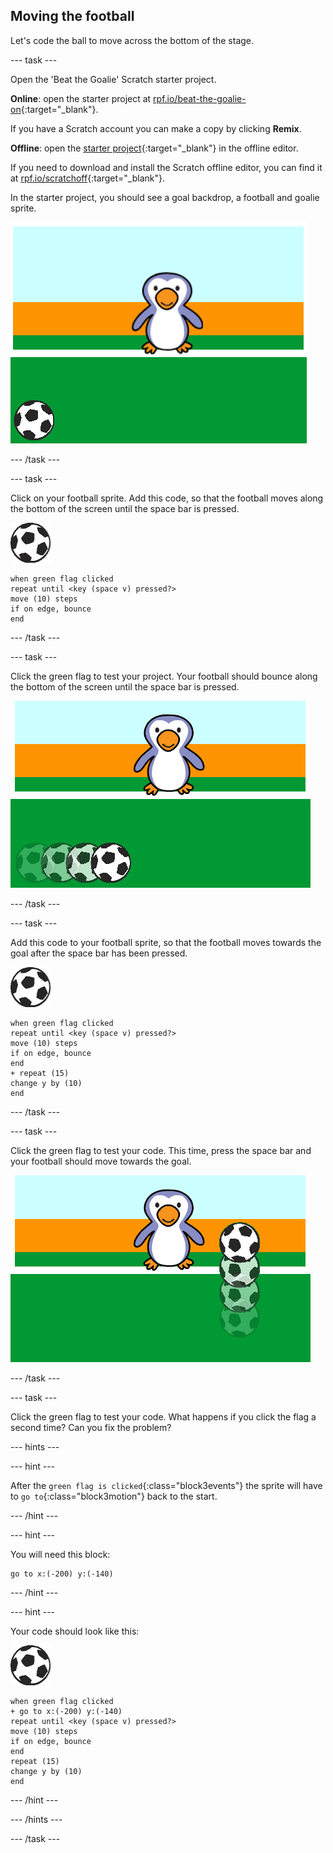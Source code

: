 ## Moving the football

Let's code the ball to move across the bottom of the stage.

--- task ---

Open the 'Beat the Goalie' Scratch starter project.

**Online**: open the starter project at [rpf.io/beat-the-goalie-on](https://rpf.io/beat-the-goalie-on){:target="_blank"}.

If you have a Scratch account you can make a copy by clicking **Remix**.

**Offline**: open the [starter project](https://rpf.io/p/en/beat-the-goalie-go){:target="_blank"} in the offline editor.

If you need to download and install the Scratch offline editor, you can find it at [rpf.io/scratchoff](https://rpf.io/scratchoff){:target="_blank"}.

In the starter project, you should see a goal backdrop, a football and goalie sprite.

![starter projects](images/goalie-starter.png)

--- /task ---

--- task ---

Click on your football sprite. Add this code, so that the football moves along the bottom of the screen until the space bar is pressed.

![football sprite](images/football-sprite.png)

```blocks3
when green flag clicked
repeat until <key (space v) pressed?>
move (10) steps
if on edge, bounce
end
```

--- /task ---

--- task ---

Click the green flag to test your project. Your football should bounce along the bottom of the screen until the space bar is pressed.

![screenshot](images/goalie-football-move-test.png)

--- /task ---

--- task ---

Add this code to your football sprite, so that the football moves towards the goal after the space bar has been pressed.

![football sprite](images/football-sprite.png)

```blocks3
when green flag clicked
repeat until <key (space v) pressed?>
move (10) steps
if on edge, bounce
end
+ repeat (15)
change y by (10)
end
```

--- /task ---

--- task ---

Click the green flag to test your code. This time, press the space bar and your football should move towards the goal.

![screenshot](images/goalie-football-ypos-test.png)

--- /task ---

--- task ---

Click the green flag to test your code. What happens if you click the flag a second time? Can you fix the problem?

--- hints ---

--- hint ---

After the `green flag is clicked`{:class="block3events"} the sprite will have to `go to`{:class="block3motion"} back to the start.

--- /hint ---

--- hint ---

You will need this block:

```blocks3
go to x:(-200) y:(-140)
```

--- /hint ---

--- hint ---

Your code should look like this:

![football sprite](images/football-sprite.png)

```blocks3
when green flag clicked
+ go to x:(-200) y:(-140)
repeat until <key (space v) pressed?>
move (10) steps
if on edge, bounce
end
repeat (15)
change y by (10)
end
```

--- /hint ---

--- /hints ---

--- /task ---


